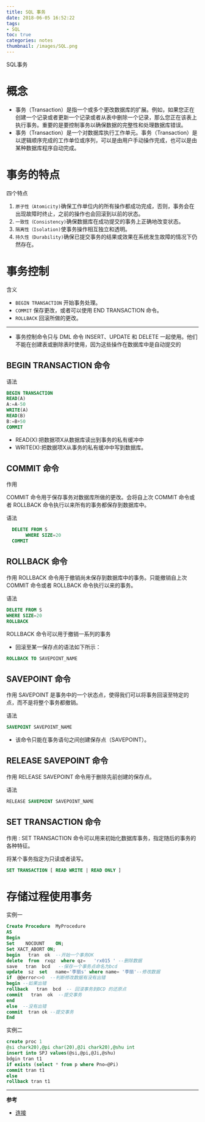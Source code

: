 ```yaml
---
title: SQL 事务
date: 2018-06-05 16:52:22
tags:
- SQL
toc: true
categories: notes
thumbnail: /images/SQL.png
---
```

SQL事务
<!--more-->
# 概念
- 事务（Transaction）是指一个或多个更改数据库的扩展。例如，如果您正在创建一个记录或者更新一个记录或者从表中删除一个记录，那么您正在该表上执行事务。重要的是要控制事务以确保数据的完整性和处理数据库错误。
- 事务（Transaction）是一个对数据库执行工作单元。事务（Transaction）是以逻辑顺序完成的工作单位或序列，可以是由用户手动操作完成，也可以是由某种数据库程序自动完成。

# 事务的特点
四个特点
1. `原子性（Atomicity)`确保工作单位内的所有操作都成功完成，否则，事务会在出现故障时终止，之前的操作也会回滚到以前的状态。
2. `一致性（Consistency)`确保数据库在成功提交的事务上正确地改变状态。
3. `隔离性（Isolation)`使事务操作相互独立和透明。
4. `持久性（Durability)`确保已提交事务的结果或效果在系统发生故障的情况下仍然存在。

# 事务控制
含义
- `BEGIN TRANSACTION` 开始事务处理。
- `COMMIT` 保存更改，或者可以使用 END TRANSACTION 命令。
- `ROLLBACK` 回滚所做的更改。
---
- 事务控制命令只与 DML 命令 INSERT、UPDATE 和 DELETE 一起使用。他们不能在创建表或删除表时使用，因为这些操作在数据库中是自动提交的

## BEGIN TRANSACTION 命令
语法
```sql
BEGIN TRANSACTION
READ(A)
A:=A-50
WRITE(A)
READ(B)
B:=B+50
COMMIT
```
- READ(X):把数据项X从数据库读出到事务的私有缓冲中
- WRITE(X):把数据项X从事务的私有缓冲中写到数据库。

## COMMIT 命令
作用

COMMIT 命令用于保存事务对数据库所做的更改。会将自上次 COMMIT 命令或者 ROLLBACK 命令执行以来所有的事务都保存到数据库中。

语法
```sql
  DELETE FROM S
       WHERE SIZE=20
  COMMIT
```
## ROLLBACK 命令
作用
ROLLBACK 命令用于撤销尚未保存到数据库中的事务。只能撤销自上次 COMMIT 命令或者 ROLLBACK 命令执行以来的事务。

语法
```sql
DELETE FROM S
WHERE SIZE=20
ROLLBACK
```

ROLLBACK 命令可以用于撤销一系列的事务
- 回滚至某一保存点的语法如下所示：
```sql
ROLLBACK TO SAVEPOINT_NAME
```
## SAVEPOINT 命令
作用
SAVEPOINT 是事务中的一个状态点，使得我们可以将事务回滚至特定的点，而不是将整个事务都撤销。

语法
```sql
SAVEPOINT SAVEPOINT_NAME
```
- 该命令只能在事务语句之间创建保存点（SAVEPOINT）。


## RELEASE SAVEPOINT 命令
作用
RELEASE SAVEPOINT 命令用于删除先前创建的保存点。

语法
```sql
RELEASE SAVEPOINT SAVEPOINT_NAME
```
## SET TRANSACTION 命令
作用
: SET TRANSACTION 命令可以用来初始化数据库事务，指定随后的事务的各种特征。

将某个事务指定为只读或者读写。
```sql
SET TRANSACTION [ READ WRITE | READ ONLY ]
```

# 存储过程使用事务
实例一
 ```sql
Create Procedure  MyProcedure
AS
Begin
Set    NOCOUNT    ON;
Set XACT_ABORT ON;
begin   tran  ok  --开始一个事务OK
delete  from  rxqz  where qz=   'rx015 ' --删除数据
save   tran  bcd   --保存一个事务点命名为bcd
update  sz  set   name='李丽s' where name= '李丽'--修改数据
if  @@error<>0  --判断修改数据有没有出错
begin --如果出错
rollback   tran  bcd  -- 回滚事务到BCD 的还原点
commit   tran  ok  --提交事务
end
else  --没有出错
commit  tran ok --提交事务
End
```

实例二
```sql
create proc 1
@si chark20),@pi char(20),@Ji chark20),@shu int
insert into SPJ values(@si,@pi,@Ji,@shu)
bdgin tran t1
if exists (select * from p where Pno=@Pi)
commit tran t1
else
rollback tran t1
```
---
**参考**
- [连接](http://wiki.jikexueyuan.com/project/sql/transactions.html)
